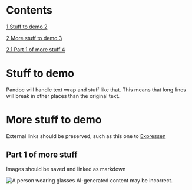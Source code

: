 # Contents

[1 Stuff to demo 2](#stuff-to-demo)

[2 More stuff to demo 3](#more-stuff-to-demo)

[2.1 Part 1 of more stuff 4](#part-1-of-more-stuff)

# Stuff to demo

Pandoc will handle text wrap and stuff like that. This means that long
lines will break in other places than the original text.

# More stuff to demo

External links should be preserved, such as this one to
[Expressen](http://www.expressen.se)

## Part 1 of more stuff

Images should be saved and linked as markdown  
  
![A person wearing glasses AI-generated content may be
incorrect.](./media/image3.png)
